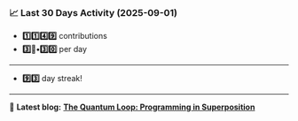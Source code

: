 <!--START_STATS-->
### 📈 Last 30 Days Activity (2025-09-01)  
- **1️⃣1️⃣4️⃣9️⃣** contributions  
- **3️⃣🎱•3️⃣0️⃣** per day
---
- **9️⃣3️⃣** day streak!
---
📝 **Latest blog:** [**The Quantum Loop: Programming in Superposition**](https://andriak.com/blog/quantum-loop)
<!--END_STATS-->
